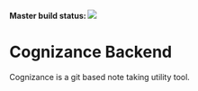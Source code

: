#### Master build status: ![](https://travis-ci.org/rashoodkhan/cognizance-backend.svg?branch=master) 
# Cognizance Backend
Cognizance is a git based note taking utility tool.

